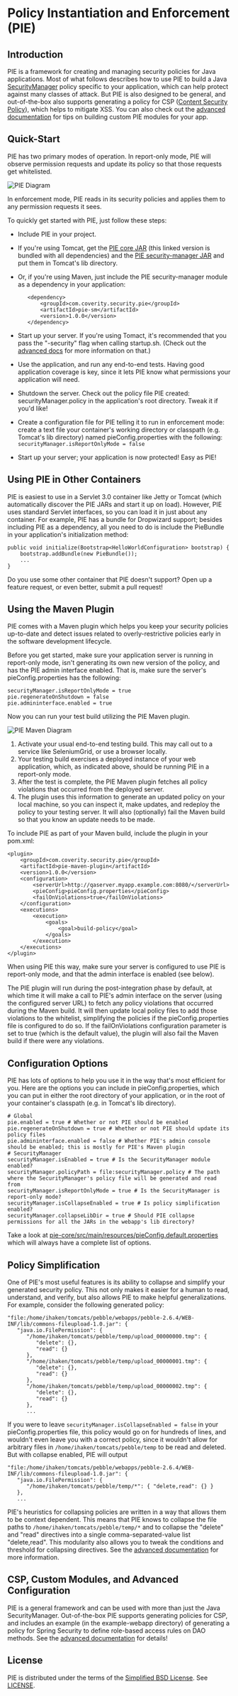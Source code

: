 Policy Instantiation and Enforcement (PIE)
==========================================

Introduction
------------

PIE is a framework for creating and managing security policies for Java applications. Most of what follows describes how
to use PIE to build a Java [SecurityManager](http://docs.oracle.com/javase/7/docs/api/java/lang/SecurityManager.html)
policy specific to your application, which can help protect against many classes of attack. But PIE is also designed to
be general, and out-of-the-box also supports generating a policy for CSP
([Content Security Policy](http://www.w3.org/TR/CSP/)), which helps to mitigate XSS. You can also check out the
[advanced documentation](docs/ADVANCED.md) for tips on building custom PIE modules for your app.

Quick-Start
-----------

PIE has two primary modes of operation. In report-only mode, PIE will observe permission requests and update its policy
so that those requests get whitelisted.

![PIE Diagram](docs/pie-diagram.png)

In enforcement mode, PIE reads in its security policies and applies them to any permission requests it sees.

To quickly get started with PIE, just follow these steps:
* Include PIE in your project.
 * If you're using Tomcat, get the
 [PIE core JAR](https://repo1.maven.org/maven2/com/coverity/security/pie/pie-core/1.0.0/pie-core-1.0.0-with-deps.jar)
 (this linked version is bundled with all dependencies) and the [PIE security-manager JAR](https://repo1.maven.org/maven2/com/coverity/security/pie/pie-sm/1.0.0/pie-sm-1.0.0.jar) and put them in Tomcat's lib directory.
 * Or, if you're using Maven, just include the PIE security-manager module as a dependency in your application:

          <dependency>
              <groupId>com.coverity.security.pie</groupId>
              <artifactId>pie-sm</artifactId>
              <version>1.0.0</version>
          </dependency>
* Start up your server. If you're using Tomact, it's recommended that you pass the "-security" flag when calling
startup.sh. (Check out the [advanced docs](docs/ADVANCED.md) for more information on that.)
* Use the application, and run any end-to-end tests. Having good application coverage is key, since it lets PIE know
what permissions your application will need.
* Shutdown the server. Check out the policy file PIE created: securityManager.policy in the application's root
directory. Tweak it if you'd like!
* Create a configuration file for PIE telling it to run in enforcement mode: create a text file your container's working
directory or classpath (e.g. Tomcat's lib directory) named pieConfig.properties with the following:
`securityManager.isReportOnlyMode = false`
* Start up your server; your application is now protected! Easy as PIE!

Using PIE in Other Containers
-----------------------------

PIE is easiest to use in a Servlet 3.0 container like Jetty or Tomcat (which automatically discover the PIE JARs and
start it up on load). However, PIE uses standard Servlet interfaces, so you can load it in just about any container. For
example, PIE has a bundle for Dropwizard support; besides including PIE as a dependency, all you need to do is include
the PieBundle in your application's initialization method:

    public void initialize(Bootstrap<HelloWorldConfiguration> bootstrap) {
        bootstrap.addBundle(new PieBundle());
        ...
    }
 
Do you use some other container that PIE doesn't support? Open up a feature request, or even better, submit a pull
request!


Using the Maven Plugin
----------------------

PIE comes with a Maven plugin which helps you keep your security policies up-to-date and detect issues related to
overly-restrictive policies early in the software development lifecycle.

Before you get started, make sure your application server is running in report-only mode, isn't generating its own new
version of the policy, and has the PIE admin interface enabled. That is, make sure the server's pieConfig.properties has
the following:

    securityManager.isReportOnlyMode = true
    pie.regenerateOnShutdown = false
    pie.admininterface.enabled = true

Now you can run your test build utilizing the PIE Maven plugin.

![PIE Maven Diagram](docs/pie-maven-diagram.png)

1. Activate your usual end-to-end testing build. This may call out to a service like SeleniumGrid, or use a browser
locally.
2. Your testing build exercises a deployed instance of your web application, which, as indicated above, should be
running PIE in a report-only mode.
3. After the test is complete, the PIE Maven plugin fetches all policy violations that occurred from the deployed
server.
4. The plugin uses this information to generate an updated policy on your local machine, so you can inspect it, make
updates, and redeploy the policy to your testing server. It will also (optionally) fail the Maven build so that you know
an update needs to be made.

To include PIE as part of your Maven build, include the plugin in your pom.xml:

    <plugin>
        <groupId>com.coverity.security.pie</groupId>
        <artifactId>pie-maven-plugin</artifactId>
        <version>1.0.0</version>
        <configuration>
            <serverUrl>http://qaserver.myapp.example.com:8080/</serverUrl>
            <pieConfig>pieConfig.properties</pieConfig>
            <failOnViolations>true</failOnViolations>
        </configuration>
        <executions>
            <execution>
                <goals>
                    <goal>build-policy</goal>
                </goals>
            </execution>
        </executions>
    </plugin>

When using PIE this way, make sure your server is configured to use PIE is report-only mode, and that the admin
interface is enabled (see below).

The PIE plugin will run during the post-integration phase by default, at which time it will make a call to PIE's admin
interface on the server (using the configured server URL) to fetch any policy violations that occurred during the Maven
build. It will then update local policy files to add those violations to the whitelist, simplifying the policies if the
pieConfig.properties file is configured to do so. If the failOnViolations configuration parameter is set to true (which
is the default value), the plugin will also fail the Maven build if there were any violations.

Configuration Options
---------------------

PIE has lots of options to help you use it in the way that's most efficient for you. Here are the options you can
include in pieConfig.properties, which you can put in either the root directory of your application, or in the root of
your container's classpath (e.g. in Tomcat's lib directory).

    # Global
    pie.enabled = true # Whether or not PIE should be enabled
    pie.regenerateOnShutdown = true # Whether or not PIE should update its policy files
    pie.admininterface.enabled = false # Whether PIE's admin console should be enabled; this is mostly for PIE's Maven plugin
    # SecurityManager
    securityManager.isEnabled = true # Is the SecurityManager module enabled?
    securityManager.policyPath = file:securityManager.policy # The path where the SecurityManager's policy file will be generated and read from
    securityManager.isReportOnlyMode = true # Is the SecurityManager is report-only mode?
    securityManager.isCollapseEnabled = true # Is policy simplification enabled?
    securityManager.collapseLibDir = true # Should PIE collapse permissions for all the JARs in the webapp's lib directory?

Take a look at [pie-core/src/main/resources/pieConfig.default.properties](pieConfig.default.properties) which will
always have a complete list of options.

Policy Simplification
---------------------

One of PIE's most useful features is its ability to collapse and simplify your generated security policy. This not only
makes it easier for a human to read, understand, and verify, but also allows PIE to make helpful generalizations. For
example, consider the following generated policy:

    "file:/home/ihaken/tomcats/pebble/webapps/pebble-2.6.4/WEB-INF/lib/commons-fileupload-1.0.jar": {
       "java.io.FilePermission": {
          "/home/ihaken/tomcats/pebble/temp/upload_00000000.tmp": {
             "delete": {},
             "read": {}
          },
          "/home/ihaken/tomcats/pebble/temp/upload_00000001.tmp": {
             "delete": {},
             "read": {}
          },
          "/home/ihaken/tomcats/pebble/temp/upload_00000002.tmp": {
             "delete": {},
             "read": {}
          },
          ...
If you were to leave `securityManager.isCollapseEnabled = false` in your pieConfig.properties file, this policy would go
on for hundreds of lines, and wouldn't even leave you with a correct policy, since it wouldn't allow for arbitrary files
in `/home/ihaken/tomcats/pebble/temp` to be read and deleted. But with collapse enabled, PIE will output

    "file:/home/ihaken/tomcats/pebble/webapps/pebble-2.6.4/WEB-INF/lib/commons-fileupload-1.0.jar": {
       "java.io.FilePermission": {
          "/home/ihaken/tomcats/pebble/temp/*": { "delete,read": {} }
       },
       ...

PIE's heuristics for collapsing policies are written in a way that allows them to be context dependent. This means that
PIE knows to collapse the file paths to `/home/ihaken/tomcats/pebble/temp/*` and to collapse the "delete" and "read"
directives into a single comma-separated-value list "delete,read". This modularity also allows you to tweak the
conditions and threshold for collapsing directives. See the [advanced documentation](docs/ADVANCED.md) for more
information.

CSP, Custom Modules, and Advanced Configuration
-----------------------------------------------

PIE is a general framework and can be used with more than just the Java SecurityManager. Out-of-the-box PIE supports
generating policies for CSP, and includes an example (in the example-webapp directory) of generating a policy for Spring
Security to define role-based access rules on DAO methods. See the [advanced documentation](docs/ADVANCED.md) for
details!

License
-------

PIE is distributed under the terms of the
[Simplified BSD License](https://en.wikipedia.org/wiki/Simplified_BSD_License#2-clause_license_.28.22Simplified_BSD_License.22_or_.22FreeBSD_License.22.29).
See [LICENSE](LICENSE).
